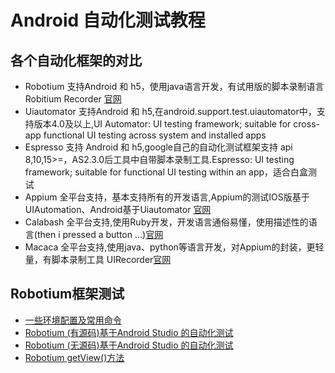 # Android 自动化测试教程

## 各个自动化框架的对比
- Robotium 支持Android 和 h5，使用java语言开发，有试用版的脚本录制语言Robitium Recorder [官网](https://robotium.com/)
- Uiautomator 支持Android 和 h5,在android.support.test.uiautomator中，支持版本4.0及以上,UI Automator: UI testing framework; suitable for cross-app functional UI testing across system and installed apps
- Espresso 支持 Android 和 h5,google自己的自动化测试框架支持 api 8,10,15>=，AS2.3.0后工具中自带脚本录制工具.Espresso: UI testing framework; suitable for functional UI testing within an app，适合白盒测试
- Appium 全平台支持，基本支持所有的开发语言,Appium的测试IOS版基于UIAutomation、Android基于Uiautomator [官网](http://appium.io/)
- Calabash 全平台支持,使用Ruby开发，开发语言通俗易懂，使用描述性的语言(then i pressed a button ...)[官网](http://calaba.sh/)
- Macaca 全平台支持,使用java、python等语言开发，对Appium的封装，更轻量，有脚本录制工具 UIRecorder[官网](https://macacajs.github.io/)


## Robotium框架测试
- [一些环境配置及常用命令](https://github.com/ttraveler/robotium-as-demo/tree/master/tutorial/t0.md)
- [Robotium (有源码)基于Android Studio 的自动化测试](https://github.com/ttraveler/robotium-as-demo/tree/master/tutorial/t1.md)
- [Robotium (无源码)基于Android Studio 的自动化测试](https://github.com/ttraveler/robotium-as-demo/tree/master/tutorial/t2.md)
- [ Robotium  getView()方法](https://github.com/ttraveler/robotium-as-demo/tree/master/tutorial/t3.md)


    



 

 
 
 
 












